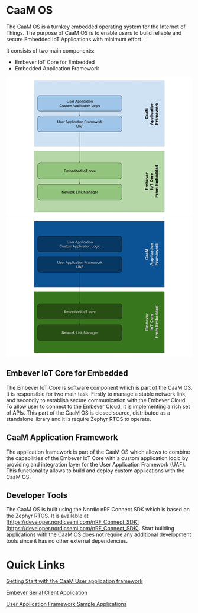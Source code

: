 
<!-- Embever IoT Core = IoT Core Cloud + IoT Core Firmware -->

# CaaM OS
The CaaM OS is a turnkey embedded operating system for the Internet of Things. The purpose of CaaM OS is to enable users to build reliable and secure Embedded IoT Applications with minimum effort.

It consists of two main components: 

- Embever IoT Core for Embedded<!--IoT Core for Embedded systems, IoT Core Embedded Part-->
- Embedded Application Framework

![Software Stack of CaaM OS](./resorces/Caam_OS_HL_L.png#only-light "Caam OS high level software stack")
![Software Stack of CaaM OS](./resorces/Caam_OS_HL_D.png#only-dark "Caam OS high level software stack")

## Embever IoT Core for Embedded
The Embever IoT Core is software component which is part of the CaaM OS.
It is responsible for two main task. Firstly to manage a stable network link, and secondly to establish secure communication with the Embever Cloud. To allow user to connect to the Embever Cloud, it is implementing a rich set of APIs. This part of the CaaM OS is closed source, distributed as a standalone library and it is require Zephyr RTOS to operate.

## CaaM Application Framework
The application framework is part of the CaaM OS which allows to combine the capabilities of the Embever IoT Core with a custom application logic by providing and integration layer for the User Application Framework (UAF). This functionality allows to build and deploy custom applications with the CaaM OS.


## Developer Tools
The CaaM OS is built using the Nordic nRF Connect SDK which is based on the Zephyr RTOS. It is available at [https://developer.nordicsemi.com/nRF_Connect_SDK](https://developer.nordicsemi.com/nRF_Connect_SDK). Start building applications with the CaaM OS does not require any additional development tools since it has no other external dependencies.

# Quick Links
[Getting Start with the CaaM User application framework](../firmware/caam-app-framework/custom-app-framework/uaf_getting_started.md)

[Embever Serial Client Application](../firmware/caam-app-framework/esp/esp-overview.md)

[User Application Framework Sample Applications](../firmware/caam-app-framework/custom-app-framework/samples/index.md)
